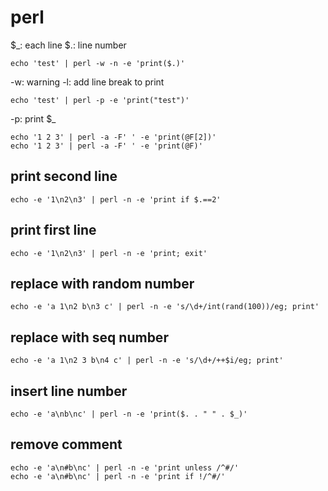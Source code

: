 # perl

$_: each line
$.: line number

```
echo 'test' | perl -w -n -e 'print($.)'
```

-w: warning
-l: add line break to print

```
echo 'test' | perl -p -e 'print("test")'
```

-p: print $_

```
echo '1 2 3' | perl -a -F' ' -e 'print(@F[2])'
echo '1 2 3' | perl -a -F' ' -e 'print(@F)'
```


## print second line

```
echo -e '1\n2\n3' | perl -n -e 'print if $.==2'
```

## print first line

```
echo -e '1\n2\n3' | perl -n -e 'print; exit'
```

## replace with random number

```
echo -e 'a 1\n2 b\n3 c' | perl -n -e 's/\d+/int(rand(100))/eg; print'
```

## replace with seq number

```
echo -e 'a 1\n2 3 b\n4 c' | perl -n -e 's/\d+/++$i/eg; print'
```

## insert line number

```
echo -e 'a\nb\nc' | perl -n -e 'print($. . " " . $_)'
```

## remove comment

```
echo -e 'a\n#b\nc' | perl -n -e 'print unless /^#/'
echo -e 'a\n#b\nc' | perl -n -e 'print if !/^#/'
```
